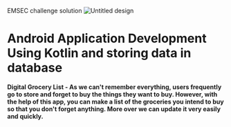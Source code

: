 EMSEC challenge solution
![Untitled design](https://user-images.githubusercontent.com/85143283/192148619-68cd881b-a69d-4ac9-8773-eb7fa3f5f1c9.png)
# Android Application Development Using Kotlin and storing data in database

**Digital Grocery List - As we can't remember everything, users frequently go to store and forget to buy the things they want to buy. However, with the help of this app, you can make a list of the groceries you intend to buy so that you don't forget anything. More over we can update it very easily and quickly.**
